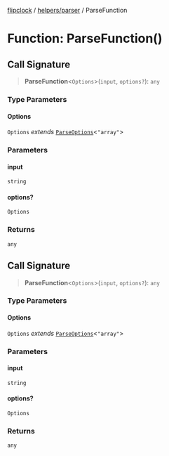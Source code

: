 [flipclock](../../../index.md) / [helpers/parser](../index.md) / ParseFunction

# Function: ParseFunction()

## Call Signature

> **ParseFunction**\<`Options`\>(`input`, `options?`): `any`

### Type Parameters

#### Options

`Options` *extends* [`ParseOptions`](../interfaces/ParseOptions.md)\<`"array"`\>

### Parameters

#### input

`string`

#### options?

`Options`

### Returns

`any`

## Call Signature

> **ParseFunction**\<`Options`\>(`input`, `options?`): `any`

### Type Parameters

#### Options

`Options` *extends* [`ParseOptions`](../interfaces/ParseOptions.md)\<`"array"`\>

### Parameters

#### input

`string`

#### options?

`Options`

### Returns

`any`
